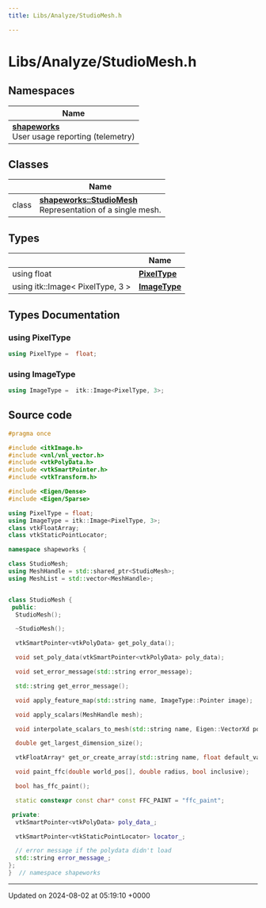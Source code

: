 ```yaml
---
title: Libs/Analyze/StudioMesh.h

---
```


# Libs/Analyze/StudioMesh.h



## Namespaces

| Name           |
| -------------- |
| **[shapeworks](../Namespaces/namespaceshapeworks.md)** <br>User usage reporting (telemetry)  |

## Classes

|                | Name           |
| -------------- | -------------- |
| class | **[shapeworks::StudioMesh](../Classes/classshapeworks_1_1StudioMesh.md)** <br>Representation of a single mesh.  |

## Types

|                | Name           |
| -------------- | -------------- |
| using float | **[PixelType](../Files/StudioMesh_8h.md#using-pixeltype)**  |
| using itk::Image< PixelType, 3 > | **[ImageType](../Files/StudioMesh_8h.md#using-imagetype)**  |

## Types Documentation

### using PixelType

```cpp
using PixelType =  float;
```


### using ImageType

```cpp
using ImageType =  itk::Image<PixelType, 3>;
```





## Source code

```cpp
#pragma once

#include <itkImage.h>
#include <vnl/vnl_vector.h>
#include <vtkPolyData.h>
#include <vtkSmartPointer.h>
#include <vtkTransform.h>

#include <Eigen/Dense>
#include <Eigen/Sparse>

using PixelType = float;
using ImageType = itk::Image<PixelType, 3>;
class vtkFloatArray;
class vtkStaticPointLocator;

namespace shapeworks {

class StudioMesh;
using MeshHandle = std::shared_ptr<StudioMesh>;
using MeshList = std::vector<MeshHandle>;


class StudioMesh {
 public:
  StudioMesh();

  ~StudioMesh();

  vtkSmartPointer<vtkPolyData> get_poly_data();

  void set_poly_data(vtkSmartPointer<vtkPolyData> poly_data);

  void set_error_message(std::string error_message);

  std::string get_error_message();

  void apply_feature_map(std::string name, ImageType::Pointer image);

  void apply_scalars(MeshHandle mesh);

  void interpolate_scalars_to_mesh(std::string name, Eigen::VectorXd positions, Eigen::VectorXd scalar_values);

  double get_largest_dimension_size();

  vtkFloatArray* get_or_create_array(std::string name, float default_value);

  void paint_ffc(double world_pos[], double radius, bool inclusive);

  bool has_ffc_paint();

  static constexpr const char* const FFC_PAINT = "ffc_paint";

 private:
  vtkSmartPointer<vtkPolyData> poly_data_;

  vtkSmartPointer<vtkStaticPointLocator> locator_;

  // error message if the polydata didn't load
  std::string error_message_;
};
}  // namespace shapeworks
```


-------------------------------

Updated on 2024-08-02 at 05:19:10 +0000
